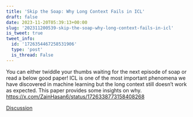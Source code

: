 ```yaml
---
title: 'Skip the Soap: Why Long Context Fails in ICL'
draft: false
date: 2023-11-20T05:39:13+00:00
slug: '202311200539-skip-the-soap-why-long-context-fails-in-icl'
is_tweet: true
tweet_info:
  id: '1726354467258531906'
  type: 'post'
  is_thread: False
---
```




You can either twiddle your thumbs waiting for the next episode of soap or read a below good paper! ICL is one of the most important phenomena we have discovered in machine learning but the long context still doesn’t work as expected. This paper provides some insights on why. <https://x.com/ZainHasan6/status/1726338773158408268>

[Discussion](https://x.com/sytelus/status/1726354467258531906)
